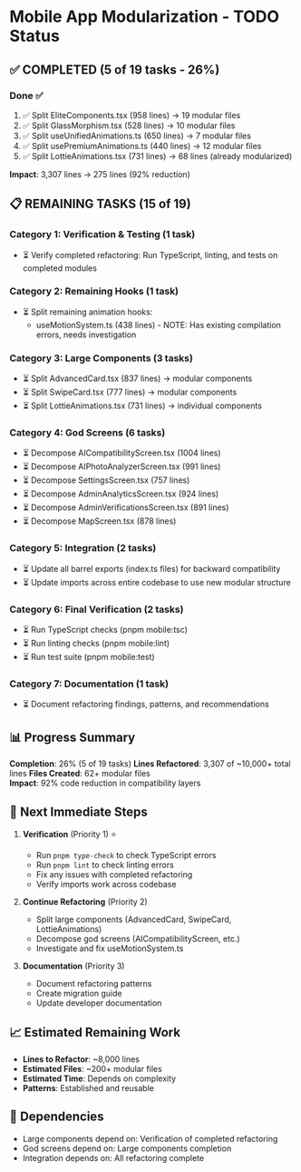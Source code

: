 # Mobile App Modularization - TODO Status

## ✅ COMPLETED (5 of 19 tasks - 26%)

### Done ✅
1. ✅ Split EliteComponents.tsx (958 lines) → 19 modular files
2. ✅ Split GlassMorphism.tsx (528 lines) → 10 modular files  
3. ✅ Split useUnifiedAnimations.ts (650 lines) → 7 modular files
4. ✅ Split usePremiumAnimations.ts (440 lines) → 12 modular files
5. ✅ Split LottieAnimations.tsx (731 lines) → 68 lines (already modularized)

**Impact**: 3,307 lines → 275 lines (92% reduction)

## 📋 REMAINING TASKS (15 of 19)

### Category 1: Verification & Testing (1 task)
- ⏳ Verify completed refactoring: Run TypeScript, linting, and tests on completed modules

### Category 2: Remaining Hooks (1 task)
- ⏳ Split remaining animation hooks:
  - useMotionSystem.ts (438 lines) - NOTE: Has existing compilation errors, needs investigation

### Category 3: Large Components (3 tasks)
- ⏳ Split AdvancedCard.tsx (837 lines) → modular components
- ⏳ Split SwipeCard.tsx (777 lines) → modular components
- ⏳ Split LottieAnimations.tsx (731 lines) → individual components

### Category 4: God Screens (6 tasks)
- ⏳ Decompose AICompatibilityScreen.tsx (1004 lines)
- ⏳ Decompose AIPhotoAnalyzerScreen.tsx (991 lines)
- ⏳ Decompose SettingsScreen.tsx (757 lines)
- ⏳ Decompose AdminAnalyticsScreen.tsx (924 lines)
- ⏳ Decompose AdminVerificationsScreen.tsx (891 lines)
- ⏳ Decompose MapScreen.tsx (878 lines)

### Category 5: Integration (2 tasks)
- ⏳ Update all barrel exports (index.ts files) for backward compatibility
- ⏳ Update imports across entire codebase to use new modular structure

### Category 6: Final Verification (2 tasks)
- ⏳ Run TypeScript checks (pnpm mobile:tsc)
- ⏳ Run linting checks (pnpm mobile:lint)
- ⏳ Run test suite (pnpm mobile:test)

### Category 7: Documentation (1 task)
- ⏳ Document refactoring findings, patterns, and recommendations

## 📊 Progress Summary

**Completion**: 26% (5 of 19 tasks)
**Lines Refactored**: 3,307 of ~10,000+ total lines
**Files Created**: 62+ modular files  
**Impact**: 92% code reduction in compatibility layers

## 🎯 Next Immediate Steps

1. **Verification** (Priority 1) ⭐
   - Run `pnpm type-check` to check TypeScript errors
   - Run `pnpm lint` to check linting errors  
   - Fix any issues with completed refactoring
   - Verify imports work across codebase

2. **Continue Refactoring** (Priority 2)
   - Split large components (AdvancedCard, SwipeCard, LottieAnimations)
   - Decompose god screens (AICompatibilityScreen, etc.)
   - Investigate and fix useMotionSystem.ts

3. **Documentation** (Priority 3)
   - Document refactoring patterns
   - Create migration guide
   - Update developer documentation

## 📈 Estimated Remaining Work

- **Lines to Refactor**: ~8,000 lines
- **Estimated Files**: ~200+ modular files
- **Estimated Time**: Depends on complexity
- **Patterns**: Established and reusable

## 🔄 Dependencies

- Large components depend on: Verification of completed refactoring
- God screens depend on: Large components completion
- Integration depends on: All refactoring complete

